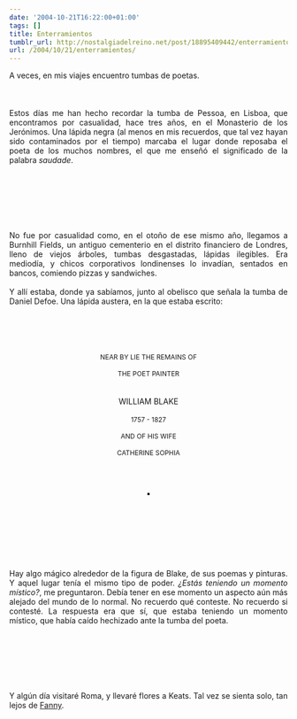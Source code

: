 ```yaml
---
date: '2004-10-21T16:22:00+01:00'
tags: []
title: Enterramientos
tumblr_url: http://nostalgiadelreino.net/post/18895409442/enterramientos
url: /2004/10/21/enterramientos/
---
```


<div align="justify">A veces, en mis viajes encuentro tumbas de poetas.<br/><br/><br/><br/>Estos días me han hecho recordar la tumba de Pessoa, en Lisboa, que encontramos por casualidad, hace tres años, en el Monasterio de los Jerónimos. Una lápida negra (al menos en mis recuerdos, que tal vez hayan sido contaminados por el tiempo) marcaba el lugar donde reposaba el poeta de los muchos nombres, el que me enseñó el significado de la palabra <em>saudade</em>.<br/><br/><br/><br/><br/><br/><br/><br/>No fue por casualidad como, en el otoño de ese mismo año, llegamos a Burnhill Fields, un antiguo cementerio en el distrito financiero de Londres, lleno de viejos árboles, tumbas desgastadas, lápidas ilegibles. Era mediodía, y chicos corporativos londinenses lo invadían, sentados en bancos, comiendo pizzas y sandwiches.<br/><br/>Y allí estaba, donde ya sabíamos, junto al obelisco que señala la tumba de Daniel Defoe. Una lápida austera, en la que estaba escrito:<br/><br/></div><div align="center"><br/><br/><br/><br/><span style="font-size:85%;">NEAR BY LIE THE REMAINS OF<br/><br/>THE POET PAINTER</span> </div><div align="center"><br/><br/>WILLIAM BLAKE<br/><br/></div><div align="center"><span style="font-size:85%;">1757 - 1827<br/><br/>AND OF HIS WIFE<br/><br/>CATHERINE SOPHIA</span><br/><br/><br/><br/></div><p align="center"><a title="photo sharing" href="http://www.flickr.com/photos/55444698@N00/984807/"><img style="BORDER-RIGHT: #000000 2px solid; BORDER-TOP: #000000 2px solid; BORDER-LEFT: #000000 2px solid; BORDER-BOTTOM: #000000 2px solid" alt="" src="http://www.flickr.com/photos/984807_3a42eec5a4_m.jpg"/></a></p><div align="justify"><br/><br/><span style="MARGIN-TOP: 0px;font-size:0;"><a href="http://www.flickr.com/photos/55444698@N00/984807/"></a></span><br clear="all"/><br/><br/><br/><br/>Hay algo mágico alrededor de la figura de Blake, de sus poemas y pinturas. Y aquel lugar tenía el mismo tipo de poder. <em>¿Estás teniendo un momento místico?</em>, me preguntaron. Debía tener en ese momento un aspecto aún más alejado del mundo de lo normal. No recuerdo qué conteste. No recuerdo si contesté. La respuesta era que sí, que estaba teniendo un momento místico, que había caído hechizado ante la tumba del poeta.<br/><br/><br/><br/><br/><br/><br/><br/>Y algún día visitaré Roma, y llevaré flores a Keats. Tal vez se sienta solo, tan lejos de <a href="http://academic.brooklyn.cuny.edu/english/melani/cs6/fanny.html">Fanny</a>. </div><div class="blogger-post-footer"><img width="1" height="1" src="https://blogger.googleusercontent.com/tracker/1180118427259117074-7808673491535785186?l=nostalgiadelreino.blogspot.com" alt=""/></div>